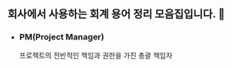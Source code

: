회사에서 사용하는 회계 용어 정리 모음집입니다. 📒
-------------

<!-- *** -->
* ### PM(Project Manager) ###   
  프로젝트의 전반적인 책임과 권한을 가진 총괄 책임자
